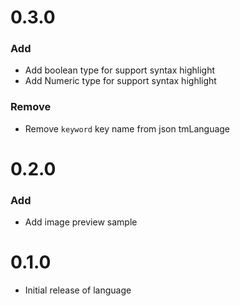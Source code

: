 # 0.3.0

### Add

- Add boolean type for support syntax highlight
- Add Numeric type for support syntax highlight

### Remove

- Remove `keyword` key name from json tmLanguage


# 0.2.0

### Add

- Add image preview sample


# 0.1.0

- Initial release of language